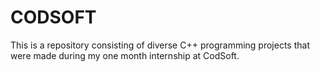 # CODSOFT
This is a repository consisting of diverse C++ programming projects that were made during my one month internship at CodSoft.
